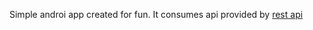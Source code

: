 Simple androi app created for fun. 
It consumes api provided by [rest api](https://github.com/staniakm/homeBudgetKotlinApi)
